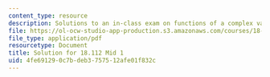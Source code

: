 ```yaml
---
content_type: resource
description: Solutions to an in-class exam on functions of a complex variable.
file: https://ol-ocw-studio-app-production.s3.amazonaws.com/courses/18-112-functions-of-a-complex-variable-fall-2008/4fe691290c7bdeb3757512afe01f832c_mid1.pdf
file_type: application/pdf
resourcetype: Document
title: Solution for 18.112 Mid 1
uid: 4fe69129-0c7b-deb3-7575-12afe01f832c
---
```

